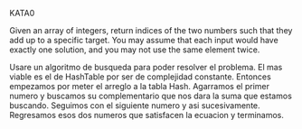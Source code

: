 KATA0

Given an array of integers, return indices of the two numbers such that they add up to a specific target. You may assume that each input would have exactly one solution, and you may not use the same element twice.

Usare un algoritmo de busqueda para poder resolver el problema. El mas viable es el de HashTable por ser de complejidad constante.
Entonces empezamos por meter el arreglo a la tabla Hash.
Agarramos el primer numero y buscamos su complementario que nos dara la suma que estamos buscando. Seguimos con el siguiente numero y asi sucesivamente.
Regresamos esos dos numeros que satisfacen la ecuacion y terminamos.